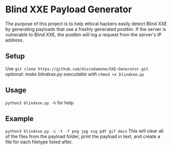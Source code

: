 # Blind XXE Payload Generator
The purpose of this project is to help ethical hackers easily detect Blind XXE by generating payloads that use a freshly generated postbin.
If the server is vulnerable to Blind XXE, the postbin will log a request from the server's IP address.

## Setup
Use `git clone https://github.com/discodamone/XXE-Generator.git`
*optional: make blindxxe.py executable with `chmod +x blindxxe.py`*

## Usage
`python3 blindxxe.py -h` for help

## Example
`python3 blindxxe.py -c -t -f png jpg svg pdf gif docx`
This will clear all of the files from the payload folder, print the payload in text, and create a file for each filetype listed after.
